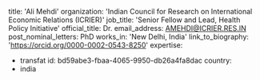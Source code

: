 title: 'Ali Mehdi'
organization: 'Indian Council for Research on International Economic Relations (ICRIER)'
job_title: 'Senior Fellow and Lead, Health Policy Initiative'
official_title: Dr.
email_address: AMEHDI@ICRIER.RES.IN
post_nominal_letters: PhD
works_in: 'New Delhi, India'
link_to_biography: 'https://orcid.org/0000-0002-0543-8250'
expertise:
  - transfat
id: bd59abe3-fbaa-4065-9950-db26a4fa8dac
country:
  - india
